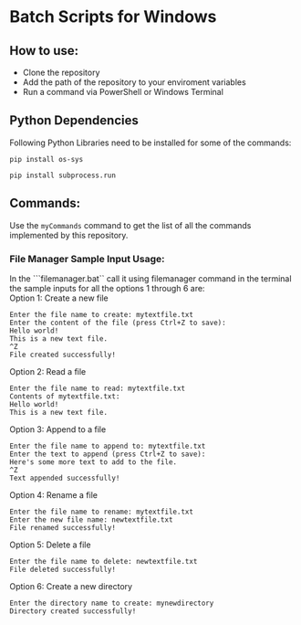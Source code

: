 # Batch Scripts for Windows
## How to use:
- Clone the repository
- Add the path of the repository to your enviroment variables
- Run a command via PowerShell or Windows Terminal
## Python Dependencies
Following Python Libraries need to be installed for some of the commands:
```
pip install os-sys
```
```
pip install subprocess.run
```
## Commands:
Use the ```myCommands``` command to get the list of all the commands implemented by this repository.
### File Manager Sample Input Usage:  
In the ```filemanager.bat`` call it using filemanager command in the terminal the sample inputs for all the options 1 through 6 are:  
Option 1: Create a new file
```
Enter the file name to create: mytextfile.txt
Enter the content of the file (press Ctrl+Z to save):
Hello world!
This is a new text file.
^Z
File created successfully!

``` 
Option 2: Read a file
```
Enter the file name to read: mytextfile.txt
Contents of mytextfile.txt:
Hello world!
This is a new text file.
```
Option 3: Append to a file
```
Enter the file name to append to: mytextfile.txt
Enter the text to append (press Ctrl+Z to save):
Here's some more text to add to the file.
^Z
Text appended successfully!
```
Option 4: Rename a file
```
Enter the file name to rename: mytextfile.txt
Enter the new file name: newtextfile.txt
File renamed successfully!
```
Option 5: Delete a file
```
Enter the file name to delete: newtextfile.txt
File deleted successfully!
```
Option 6: Create a new directory
```
Enter the directory name to create: mynewdirectory
Directory created successfully!
```
